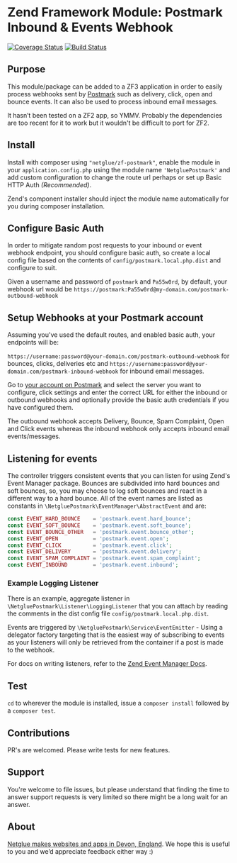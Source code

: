 # Zend Framework Module: Postmark Inbound & Events Webhook


[![Coverage Status](https://coveralls.io/repos/github/netglue/ZF-Postmark/badge.svg)](https://coveralls.io/github/netglue/ZF-Postmark)
[![Build Status](https://travis-ci.org/netglue/ZF-Postmark.svg?branch=master)](https://travis-ci.org/netglue/ZF-Postmark)

## Purpose

This module/package can be added to a ZF3 application in order to easily process webhooks sent by
[Postmark](https://postmarkapp.com) such as delivery, click, open and bounce events. It can also be used to process 
inbound email messages.

It hasn’t been tested on a ZF2 app, so YMMV. Probably the dependencies are too recent for it to work but it wouldn't be
difficult to port for ZF2.

## Install

Install with composer using `"netglue/zf-postmark"`, enable the module in your `application.config.php` using the
module name `'NetgluePostmark'` and add custom configuration to change the route url perhaps or set up
Basic HTTP Auth _(Recommended)_.

Zend's component installer should inject the module name automatically for you during composer installation.

## Configure Basic Auth

In order to mitigate random post requests to your inbound or event webhook endpoint, you should configure basic auth,
so create a local config file based on the contents of `config/postmark.local.php.dist` and configure to suit.

Given a username and password of `postmark` and `Pa55w0rd`, by default, your webhook url would be
`https://postmark:Pa55w0rd@my-domain.com/postmark-outbound-webhook`

## Setup Webhooks at your Postmark account

Assuming you've used the default routes, and enabled basic auth, your endpoints will be:

`https://username:password@your-domain.com/postmark-outbound-webhook` for bounces, clicks, deliveries etc and
`https://username:password@your-domain.com/postmark-inbound-webhook` for inbound email messages.

Go to [your account on Postmark](https://account.postmarkapp.com/servers) and select the server you want to configure,
click settings and enter the correct URL for either the inbound or outbound webhooks and optionally provide the basic auth
credentials if you have configured them.

The outbound webhook accepts Delivery, Bounce, Spam Complaint, Open and Click events whereas the inbound webhook only
accepts inbound email events/messages.

## Listening for events

The controller triggers consistent events that you can listen for using Zend's Event Manager package. Bounces are 
subdivided into hard bounces and soft bounces, so, you may choose to log soft bounces and react in a different way to a
hard bounce. All of the event names are listed as constants in `\NetgluePostmark\EventManager\AbstractEvent` and are:

```php
const EVENT_HARD_BOUNCE    = 'postmark.event.hard_bounce';
const EVENT_SOFT_BOUNCE    = 'postmark.event.soft_bounce';
const EVENT_BOUNCE_OTHER   = 'postmark.event.bounce_other';
const EVENT_OPEN           = 'postmark.event.open';
const EVENT_CLICK          = 'postmark.event.click';
const EVENT_DELIVERY       = 'postmark.event.delivery';
const EVENT_SPAM_COMPLAINT = 'postmark.event.spam_complaint';
const EVENT_INBOUND        = 'postmark.event.inbound';
```

### Example Logging Listener

There is an example, aggregate listener in `\NetgluePostmark\Listener\LoggingListener` that you can attach by reading the
comments in the dist config file `config/postmark.local.php.dist`.

Events are triggered by `\NetgluePostmark\Service\EventEmitter` - Using a delegator factory targeting that is the 
easiest way of subscribing to events as your listeners will only be retrieved from the container if a post is made to
the webhook. 

For docs on writing listeners, refer to the [Zend Event Manager Docs](https://docs.zendframework.com/zend-eventmanager/).


## Test

`cd` to wherever the module is installed, issue a `composer install` followed by a `composer test`.

## Contributions

PR's are welcomed. Please write tests for new features.

## Support

You're welcome to file issues, but please understand that finding the time to answer support requests is very limited
so there might be a long wait for an answer.


## About

[Netglue makes websites and apps in Devon, England](https://netglue.uk).
We hope this is useful to you and we’d appreciate feedback either way :)

